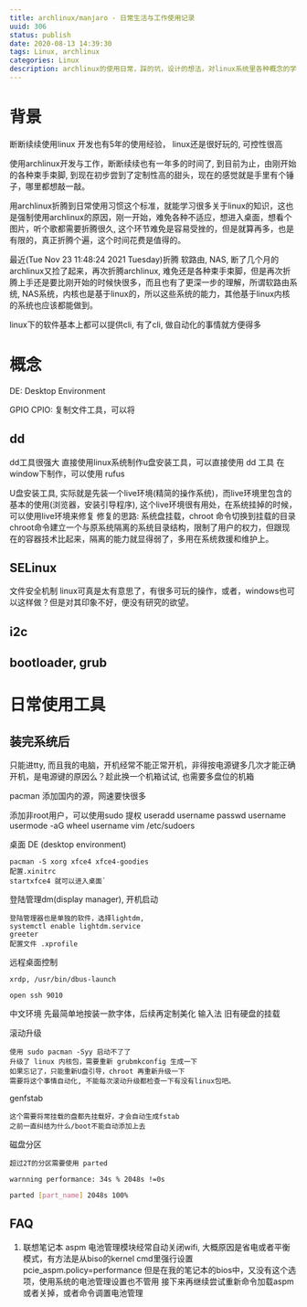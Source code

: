 ```yaml
---
title: archlinux/manjaro - 日常生活与工作使用记录
uuid: 306
status: publish
date: 2020-08-13 14:39:30
tags: Linux, archlinux
categories: Linux
description: archlinux的使用日常，踩的坑，设计的想法，对linux系统里各种概念的学习，都记录于此，以便于后续的整理
---
```


# 背景

断断续续使用linux 开发也有5年的使用经验，
linux还是很好玩的, 可控性很高

使用archlinux开发与工作，断断续续也有一年多的时间了, 到目前为止，由刚开始的各种束手束脚, 到现在初步尝到了定制性高的甜头，现在的感觉就是手里有个锤子，哪里都想敲一敲。

用archlinux折腾到日常使用习惯这个标准，就能学习很多关于linux的知识，这也是强制使用archlinux的原因，刚一开始，难免各种不适应，想进入桌面，想看个图片，听个歌都需要折腾很久, 这个环节难免是容易受挫的，但是就算再多，也是有限的，真正折腾个遍，这个时间花费是值得的。

最近(Tue Nov 23 11:48:24 2021 Tuesday)折腾 软路由, NAS, 断了几个月的archlinux又捡了起来，再次折腾archlinux, 难免还是各种束手束脚，但是再次折腾上手还是要比刚开始的时候快很多，而且也有了更深一步的理解，所谓软路由系统, NAS系统，内核也是基于linux的，所以这些系统的能力，其他基于linux内核的系统也应该都能做到。

linux下的软件基本上都可以提供cli, 有了cli, 做自动化的事情就方便得多

# 概念

DE: Desktop Environment

GPIO
CPIO: 复制文件工具，可以将

## dd

dd工具很强大
直接使用linux系统制作u盘安装工具，可以直接使用 dd 工具
在window下制作，可以使用 rufus

U盘安装工具, 实际就是先装一个live环境(精简的操作系统)，而live环境里包含的基本的使用(浏览器，安装引导程序), 
这个live环境很有用处，在系统挂掉的时候，可以使用live环境来修复
修复的思路: 
系统盘挂载，chroot 命令切换到挂载的目录
chroot命令建立一个与原系统隔离的系统目录结构，限制了用户的权力，但跟现在的容器技术比起来，隔离的能力就显得弱了，多用在系统救援和维护上。

## SELinux

文件安全机制
linux可真是太有意思了，有很多可玩的操作，或者，windows也可以这样做？但是对其印象不好，便没有研究的欲望。

## i2c

## bootloader, grub

# 日常使用工具

## 装完系统后
只能进tty, 而且我的电脑，开机经常不能正常开机，非得按电源键多几次才能正确开机，是电源键的原因么？趁此换一个机箱试试, 也需要多盘位的机箱

pacman 添加国内的源，网速要快很多

添加非root用户，可以使用sudo 提权
	useradd username
	passwd username
	usermode -aG wheel username
	vim /etc/sudoers


桌面 DE (desktop environment)

	pacman -S xorg xfce4 xfce4-goodies
	配置.xinitrc
	startxfce4 就可以进入桌面`

登陆管理dm(display manager), 开机启动

	登陆管理器也是单独的软件，选择lightdm, 
	systemctl enable lightdm.service
	greeter
	配置文件 .xprofile

远程桌面控制
	
	xrdp, /usr/bin/dbus-launch

	open ssh 9010

中文环境
	先最简单地按装一款字体，后续再定制美化
	输入法
	旧有硬盘的挂载

滚动升级
	
	使用 sudo pacman -Syy 启动不了了
	升级了 linux 内核包，需要重新 grubmkconfig 生成一下
	如果忘记了，只能重新U盘引导，chroot 再重新升级一下
	需要将这个事情自动化, 不能每次滚动升级都检查一下有没有linux包吧。

genfstab

	这个需要将常挂载的盘都先挂载好，才会自动生成fstab
	之前一直纠结为什么/boot不能自动添加上去

磁盘分区
	
	超过2T的分区需要使用 parted

`warnning performance: 34s % 2048s !=0s`

```sh
parted [part_name] 2048s 100%
```

## FAQ
1. 联想笔记本
aspm 电池管理模块经常自动关闭wifi, 大概原因是省电或者平衡模式，有方法是从biso的kernel cmd里强行设置
pcie_aspm.policy=performance
但是在我的笔记本的bios中，又没有这个选项，使用系统的电池管理设置也不管用
接下来再继续尝试重新命令加载aspm 或者关掉，或者命令调置电池管理

